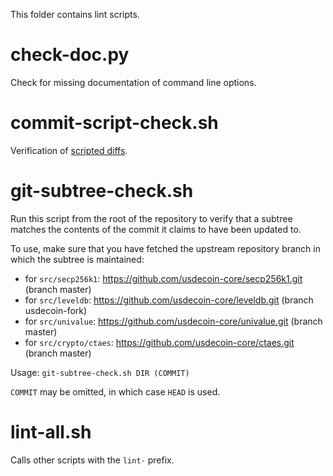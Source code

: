 This folder contains lint scripts.

check-doc.py
============
Check for missing documentation of command line options.

commit-script-check.sh
======================
Verification of [scripted diffs](/doc/developer-notes.md#scripted-diffs).

git-subtree-check.sh
====================
Run this script from the root of the repository to verify that a subtree matches the contents of
the commit it claims to have been updated to.

To use, make sure that you have fetched the upstream repository branch in which the subtree is
maintained:
* for `src/secp256k1`: https://github.com/usdecoin-core/secp256k1.git (branch master)
* for `src/leveldb`: https://github.com/usdecoin-core/leveldb.git (branch usdecoin-fork)
* for `src/univalue`: https://github.com/usdecoin-core/univalue.git (branch master)
* for `src/crypto/ctaes`: https://github.com/usdecoin-core/ctaes.git (branch master)

Usage: `git-subtree-check.sh DIR (COMMIT)`

`COMMIT` may be omitted, in which case `HEAD` is used.

lint-all.sh
===========
Calls other scripts with the `lint-` prefix.
